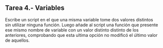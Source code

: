## Tarea 4.- Variables
Escribe un script en el que una misma variable tome dos valores distintos sin utilizar ninguna función. Luego añade al script una función que presente ese mismo nombre de variable con un valor distinto distinto de los anteriores, comprobando que esta ultima opción no modificó el último valor de aquellos.